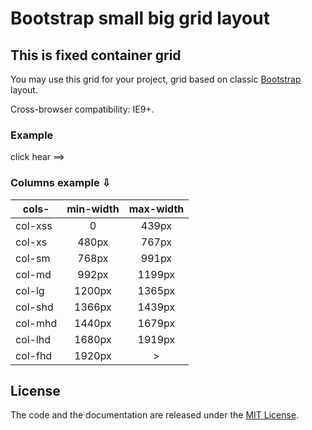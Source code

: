 # Bootstrap small big grid layout

## This is fixed container grid

You may use this grid for your project, grid based on classic <a href="http://getbootstrap.com/css/#grid" target="_blank">Bootstrap</a> layout.

Cross-browser compatibility: IE9+.

### Example

click hear ==> **<a href="https://arhell.github.io/bootstrap-small-big-grid/" target="_blank"></a>**

### Columns example &#8681;

| cols-   	| min-width 	| max-width 	|
|---------	|:---------:	|:---------:	|
| col-xss 	|     0     	|   439px   	|
| col-xs  	|   480px   	|   767px   	|
| col-sm  	|   768px   	|   991px   	|
| col-md  	|   992px   	|   1199px  	|
| col-lg  	|   1200px  	|   1365px  	|
| col-shd 	|   1366px  	|   1439px  	|
| col-mhd 	|   1440px  	|   1679px  	|
| col-lhd 	|   1680px  	|   1919px  	|
| col-fhd 	|   1920px  	|     >     	|

## License

The code and the documentation are released under the [MIT License](LICENSE).